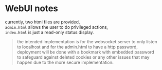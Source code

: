# WebUI notes
currently, two html files are provided,  
`admin.html` allows the user to do privileged actions,  
`index.html` is just a read-only status display.  

> the intended implementation is for the websocket server to only listen to localhost and for the admin.html to have a http password, deployment will be done with a bookmark with embedded password to safeguard against deleted cookies or any other issues that may happen due to the more secure implementation.  